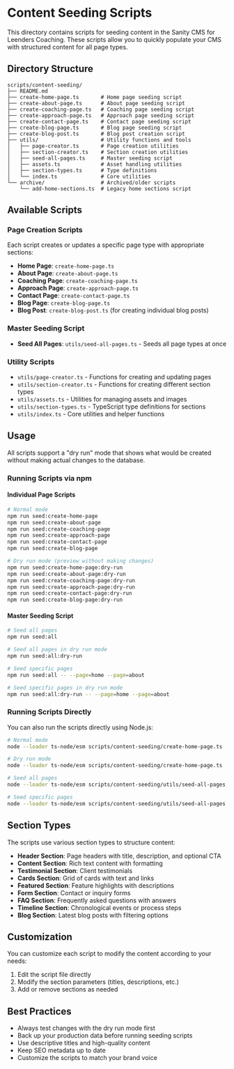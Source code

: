# Content Seeding Scripts

This directory contains scripts for seeding content in the Sanity CMS for Leenders Coaching. These scripts allow you to quickly populate your CMS with structured content for all page types.

## Directory Structure

```
scripts/content-seeding/
├── README.md
├── create-home-page.ts       # Home page seeding script
├── create-about-page.ts      # About page seeding script
├── create-coaching-page.ts   # Coaching page seeding script
├── create-approach-page.ts   # Approach page seeding script
├── create-contact-page.ts    # Contact page seeding script
├── create-blog-page.ts       # Blog page seeding script
├── create-blog-post.ts       # Blog post creation script
├── utils/                    # Utility functions and tools
│   ├── page-creator.ts       # Page creation utilities
│   ├── section-creator.ts    # Section creation utilities
│   ├── seed-all-pages.ts     # Master seeding script
│   ├── assets.ts             # Asset handling utilities
│   ├── section-types.ts      # Type definitions
│   └── index.ts              # Core utilities
└── archive/                  # Archived/older scripts
    └── add-home-sections.ts  # Legacy home sections script
```

## Available Scripts

### Page Creation Scripts

Each script creates or updates a specific page type with appropriate sections:

- **Home Page**: `create-home-page.ts`
- **About Page**: `create-about-page.ts`
- **Coaching Page**: `create-coaching-page.ts`
- **Approach Page**: `create-approach-page.ts`
- **Contact Page**: `create-contact-page.ts`
- **Blog Page**: `create-blog-page.ts`
- **Blog Post**: `create-blog-post.ts` (for creating individual blog posts)

### Master Seeding Script

- **Seed All Pages**: `utils/seed-all-pages.ts` - Seeds all page types at once

### Utility Scripts

- `utils/page-creator.ts` - Functions for creating and updating pages
- `utils/section-creator.ts` - Functions for creating different section types
- `utils/assets.ts` - Utilities for managing assets and images
- `utils/section-types.ts` - TypeScript type definitions for sections
- `utils/index.ts` - Core utilities and helper functions

## Usage

All scripts support a "dry run" mode that shows what would be created without making actual changes to the database.

### Running Scripts via npm

#### Individual Page Scripts

```bash
# Normal mode
npm run seed:create-home-page
npm run seed:create-about-page
npm run seed:create-coaching-page
npm run seed:create-approach-page
npm run seed:create-contact-page
npm run seed:create-blog-page

# Dry run mode (preview without making changes)
npm run seed:create-home-page:dry-run
npm run seed:create-about-page:dry-run
npm run seed:create-coaching-page:dry-run
npm run seed:create-approach-page:dry-run
npm run seed:create-contact-page:dry-run
npm run seed:create-blog-page:dry-run
```

#### Master Seeding Script

```bash
# Seed all pages
npm run seed:all

# Seed all pages in dry run mode
npm run seed:all:dry-run

# Seed specific pages
npm run seed:all -- --page=home --page=about

# Seed specific pages in dry run mode
npm run seed:all:dry-run -- --page=home --page=about
```

### Running Scripts Directly

You can also run the scripts directly using Node.js:

```bash
# Normal mode
node --loader ts-node/esm scripts/content-seeding/create-home-page.ts

# Dry run mode
node --loader ts-node/esm scripts/content-seeding/create-home-page.ts --dry-run

# Seed all pages
node --loader ts-node/esm scripts/content-seeding/utils/seed-all-pages.ts

# Seed specific pages
node --loader ts-node/esm scripts/content-seeding/utils/seed-all-pages.ts --page=home --page=blog
```

## Section Types

The scripts use various section types to structure content:

- **Header Section**: Page headers with title, description, and optional CTA
- **Content Section**: Rich text content with formatting
- **Testimonial Section**: Client testimonials
- **Cards Section**: Grid of cards with text and links
- **Featured Section**: Feature highlights with descriptions
- **Form Section**: Contact or inquiry forms
- **FAQ Section**: Frequently asked questions with answers
- **Timeline Section**: Chronological events or process steps
- **Blog Section**: Latest blog posts with filtering options

## Customization

You can customize each script to modify the content according to your needs:

1. Edit the script file directly
2. Modify the section parameters (titles, descriptions, etc.)
3. Add or remove sections as needed

## Best Practices

- Always test changes with the dry run mode first
- Back up your production data before running seeding scripts
- Use descriptive titles and high-quality content
- Keep SEO metadata up to date
- Customize the scripts to match your brand voice

